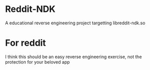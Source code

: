 # Reddit-NDK
A educational reverse engineering project targetting libreddit-ndk.so

# For reddit
I think this should be an easy reverse engineering exercise, not the protection for your beloved app
